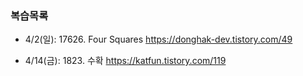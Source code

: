 ### 복습목록
- 4/2(일):
    17626. Four Squares
    https://donghak-dev.tistory.com/49

- 4/14(금):
    1823. 수확
    https://katfun.tistory.com/119
